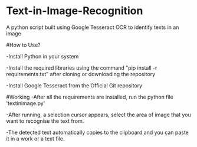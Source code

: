 # Text-in-Image-Recognition
A python script built using Google Tesseract OCR to identify texts in an image

#How to Use?

-Install Python in your system

-Install the required libraries using the command "pip install -r requirements.txt" after cloning or downloading the repository

-Install Google Tesseract from the Official Git repository

#Working
-After all the requirements are installed, run the python file 'textinimage.py' 

-After running, a selection cursor appears, select the area of image that you want to recognise the text from.

-The detected text automatically copies to the clipboard and you can paste it in a work or a text file.

